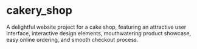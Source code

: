 # cakery_shop
A delightful website project for a cake shop, featuring an attractive user interface, interactive design elements, mouthwatering product showcase, easy online ordering, and smooth checkout process.
